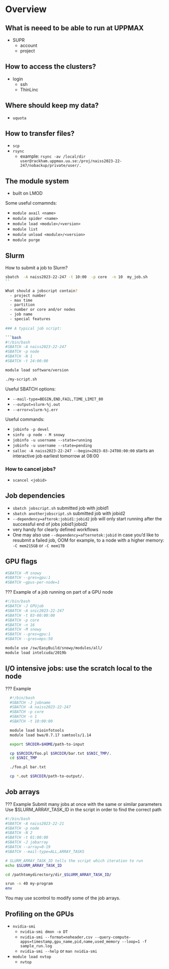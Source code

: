 # Overview

## What is neeed to be able to run at UPPMAX
- SUPR
  - account
  - project

## How to access the clusters?
- login
  - ssh
  - ThinLinc

## Where should keep my data?
  - `uquota`

## How to transfer files?
  - `scp`
  - `rsync`
    - example: `rsync -av /local/dir user@rackham.uppmax.uu.se:/proj/naiss2023-22-247/nobackup/private/user/.`

## The module system
  - built on LMOD

Some useful comamnds:
  - `module avail <name>`
  - `module spider <name>`
  - `module load <module>/<version>`
  - `module list`
  - `module unload <module>/<version>`
  - `module purge`

## Slurm

How to submit a job to Slurm?

```bash
sbatch  -A naiss2023-22-247 -t 10:00  -p core  -n 10  my_job.sh
``

What should a jobscript contain?
  - project number
  - max time
  - partition
  - number or core and/or nodes
  - job name
  - special features
  
### A typical job script:

```bash
#!/bin/bash
#SBATCH -A naiss2023-22-247
#SBATCH -p node
#SBATCH -N 1
#SBATCH -t 24:00:00

module load software/version

./my-script.sh
```

Useful SBATCH options:
  - `--mail-type=BEGIN,END,FAIL,TIME_LIMIT_80`
  - `--output=slurm-%j.out`
  - `--error=slurm-%j.err `


Useful commands:
  - `jobinfo -p devel`
  - `sinfo -p node - M snowy`
  - `jobinfo -u username --state=running`
  - `jobinfo -u username --state=pending`
  - `salloc -A naiss2023-22-247 --begin=2023-03-24T08:00:00` starts an interactive job earliest tomorrow at 08:00

### How to cancel jobs?
  - `scancel <jobid>`

## Job dependencies
  - `sbatch jobscript.sh`   submitted job with jobid1
  - `sbatch anotherjobscript.sh`  submitted job with jobid2
  - `--dependency=afterok:jobid1:jobid2` job will only start running after the successful end of jobs jobid1:jobid2
  - very handy for clearly defined workflows
  - One may also use `--dependency=afternotok:jobid` in case you’d like to resubmit a failed job, OOM for example, to a node with a higher memory: `-C mem215GB` or `-C mem1TB`


## GPU flags

```bash
#SBATCH -M snowy
#SBATCH --gres=gpu:1
#SBATCH —gpus-per-node=1
```

??? Example of a job running on part of a GPU node

```bash
#!/bin/bash
#SBATCH -J GPUjob
#SBATCH -A snic2023-22-247
#SBATCH -t 03-00:00:00
#SBATCH -p core
#SBATCH -n 16
#SBATCH -M snowy
#SBATCH --gres=gpu:1
#SBATCH --gres=mps:50

module use /sw/EasyBuild/snowy/modules/all/
module load intelcuda/2019b
```

## I/O intensive jobs: use the scratch local to the node

??? Example

```bash
  #!/bin/bash
  #SBATCH -J jobname
  #SBATCH -A naiss2023-22-247
  #SBATCH -p core
  #SBATCH -n 1
  #SBATCH -t 10:00:00

  module load bioinfotools
  module load bwa/0.7.17 samtools/1.14

  export SRCDIR=$HOME/path-to-input

  cp $SRCDIR/foo.pl $SRCDIR/bar.txt $SNIC_TMP/.
  cd $SNIC_TMP

  ./foo.pl bar.txt

  cp *.out $SRCDIR/path-to-output/.

```

## Job arrays

??? Example
  Submit many jobs at once with the same or similar parameters
  Use $SLURM_ARRAY_TASK_ID in the script in order to find the correct path
  
  ```bash
  #!/bin/bash
  #SBATCH -A naiss2023-22-21
  #SBATCH -p node
  #SBATCH -N 2
  #SBATCH -t 01:00:00
  #SBATCH -J jobarray
  #SBATCH --array=0-19
  #SBATCH --mail-type=ALL,ARRAY_TASKS

  # SLURM_ARRAY_TASK_ID tells the script which iteration to run
  echo $SLURM_ARRAY_TASK_ID

  cd /pathtomydirectory/dir_$SLURM_ARRAY_TASK_ID/

  srun -n 40 my-program
  env
  ```

You may use scontrol to modify some of the job arrays.


## Profiling on the GPUs
  - `nvidia-smi`
    - `nvidia-smi dmon -o DT`
    - `nvidia-smi --format=noheader,csv --query-compute-apps=timestamp,gpu_name,pid,name,used_memory --loop=1 -f sample_run.log`
    - `nvidia-smi --help` or `man nvidia-smi`
  - `module load nvtop`
     - `nvtop`
